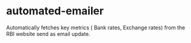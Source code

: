 # automated-emailer
Automatically fetches key metrics ( Bank rates, Exchange rates) from the RBI website send as email update.
